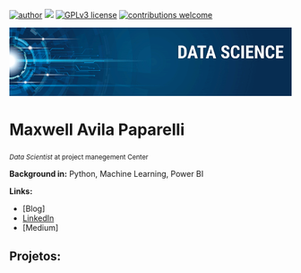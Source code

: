 [![author](https://img.shields.io/badge/author-carlosfab-red.svg)](https://www.linkedin.com/in/carlosfab) [![](https://img.shields.io/badge/python-3.7+-blue.svg)](https://www.python.org/downloads/release/python-365/) [![GPLv3 license](https://img.shields.io/badge/License-GPLv3-blue.svg)](http://perso.crans.org/besson/LICENSE.html) [![contributions welcome](https://img.shields.io/badge/contributions-welcome-brightgreen.svg?style=flat)](https://github.com/carlosfab/data_science/issues)

<p align="center">
  <img src="banner.png" >
</p>

# Maxwell Avila Paparelli
<sub>*Data Scientist* at project manegement Center</sub>

**Background in:** Python, Machine Learning, Power BI

**Links:**
* [Blog]
* [LinkedIn](www.linkedin.com/in/maxwell-avila-paparelli-69201b135)
* [Medium]


## Projetos:
